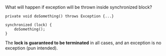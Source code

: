 ﻿What will happen if exception will be thrown inside synchronized block?

```
private void doSomething() throws Exception {...}

synchronized (lock) {   
    doSomething();       
}
```

The **lock is guaranteed to be terminated** in all cases, and an exception is no exception (pun intended).

